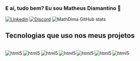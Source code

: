 ### E aí, tudo bem? Eu sou Matheus Diamantino 🌟

[![Linkedin](https://img.shields.io/badge/LinkedIn-0077B5?style=for-the-badge&logo=linkedin&logoColor=white)](https://www.linkedin.com/in/matheus-teles-455534275/)
[![Discord](https://img.shields.io/badge/Discord-7289DA?style=for-the-badge&logo=discord&logoColor=white)](https://discord.gg/8dT6xNajA4)
![MathDima GitHub stats](https://github-readme-stats.vercel.app/api?username=MathDiamantino&show_icons=true&theme=transparent)

## Tecnologias que uso nos meus projetos
<div style="display: inline_block"><br/>
<img align="center" alt="html5" src="https://img.shields.io/badge/HTML5-E34F26?style=for-the-badge&logo=html5&logoColor=white">
<img align="left" alt="html5" src="https://img.shields.io/badge/CSS-239120?&style=for-the-badge&logo=css3&logoColor=white">
<img align="left" alt="html5" src="https://img.shields.io/badge/Bootstrap-563D7C?style=for-the-badge&logo=bootstrap&logoColor=white">
<img align="left" alt="html5" src="https://img.shields.io/badge/Python-3776AB?style=for-the-badge&logo=python&logoColor=white">
<img align="left" alt="html5" src="https://img.shields.io/badge/Microsoft_Word-2B579A?style=for-the-badge&logo=microsoft-word&logoColor=white">
<img align="left" alt="html5" src="https://img.shields.io/badge/Microsoft_PowerPoint-B7472A?style=for-the-badge&logo=microsoft-powerpoint&logoColor=white">
<img align="left" alt="html5" src="https://img.shields.io/badge/Microsoft_SQL_Server-CC2927?style=for-the-badge&logo=microsoft-sql-server&logoColor=white">
</div>

